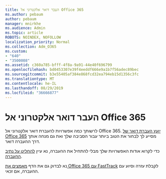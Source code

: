 ```yaml
---
title: העבר דואר אלקטרוני אל Office 365
ms.author: pebaum
author: pebaum
manager: mnirkhe
ms.audience: Admin
ms.topic: article
ROBOTS: NOINDEX, NOFOLLOW
localization_priority: Normal
ms.collection: Adm_O365
ms.custom:
- "640"
- "3500008"
ms.assetid: c360a785-bfff-4f8a-9a91-44e40f696799
ms.openlocfilehash: bd0453307e39f4eeddf666e9a1b7f56adec89bec
ms.sourcegitcommit: b3e55405af384e868fcd32ea794eb15d1356c3fc
ms.translationtype: MT
ms.contentlocale: he-IL
ms.lasthandoff: 08/29/2019
ms.locfileid: "36666877"
---
```

# <a name="move-email-to-office-365"></a>העבר דואר אלקטרוני אל Office 365

לרשותך כמה אפשרויות להעברת דואר אלקטרוני אל Office 365. [יועץ העברת דואר של Office 365](https://aka.ms/alchemyinsight-mailmigrationadvisor) מסייע לך לבחור את הטוב ביותר עבור הסביבה שלך ואת גם מנחה אותך דרך ההעברה דואר.
  
כדי לקרוא אודות האפשרויות שלך מבלי להתחיל את ההעברה, נא עיין [להחליט על נתיב ההעברה](https://docs.microsoft.com/Exchange/mailbox-migration/decide-on-a-migration-path).

נא לבדוק גם את הדף [מאמצים את Office 365 עם FastTrack](https://www.microsoft.com/fasttrack/microsoft-365/office-365) לקבלת עזרה וסיוע עם ההעברה, אם זכאי.
  